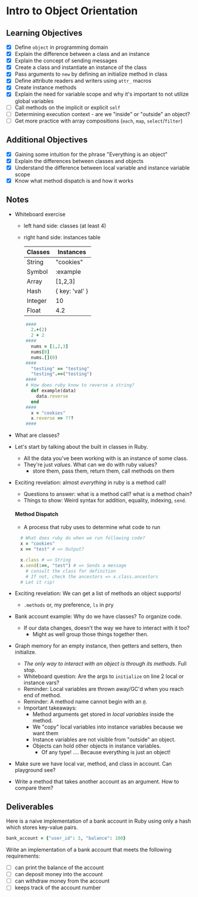 # Intro to Object Orientation

## Learning Objectives

- [x] Define `object` in programming domain
- [x] Explain the difference between a class and an instance
- [x] Explain the concept of sending messages
- [x] Create a class and instantiate an instance of the class
- [x] Pass arguments to `new` by defining an initialize method in class
- [x] Define attribute readers and writers using `attr_` macros
- [x] Create instance methods
- [x] Explain the need for variable scope and why it's important to not utilize global variables
- [ ] Call methods on the implicit or explicit `self`
- [ ] Determining execution context - are we "inside" or "outside" an object?
- [ ] Get more practice with array compositions (`each`, `map`, `select`/`filter`)

## Additional Objectives
- [x] Gaining some intuition for the phrase "Everything is an object"
- [x] Explain the differences between classes and objects
- [x] Understand the difference between local variable and instance variable scope
- [x] Know what method dispatch is and how it works

## Notes
- Whiteboard exercise  
  - left hand side: classes (at least 4)
  - right hand side: instances table

      | Classes | Instances |
      | -       | -         |
      | String  | "cookies" |
      | Symbol  | :example  |
      | Array   | [1,2,3]   |
      | Hash    | { key: 'val' } |
      | Integer | 10        |
      | Float   | 4.2       |

  ```rb
      ####
        2.+(2)
        2 + 2
      ####
        nums = [1,2,3]
        nums[0]
        nums.[](0)
      ####
        "testing" == "testing"
        "testing".==("testing")
      ####
      # How does ruby know to reverse a string?
        def example(data)
          data.reverse
        end
      ####
        x = "cookies"
        x.reverse => ???
      ####
  ```

- What are classes?
- Let's start by talking about the built in classes in Ruby.
  * All the data you've been working with is an instance of some class.
  * They're just _values_. What can we do with ruby values?
    * store them, pass them, return them, call methods on them
- Exciting revelation: almost _everything_ in ruby is a method call!
  * Questions to answer: what is a method call? what is a method chain?
  * Things to show: Weird syntax for addition, equality, indexing, `send`.

  #### Method Dispatch
  - A process that ruby uses to determine what code to run

  ```rb
    # What does ruby do when we run following code?
    x = "cookies"
    x == "test" # => Output?

    x.class # => String
    x.send(:==, "test") # => Sends a message
      # consult the class for definition
      # If not, check the ancestors => x.class.ancestors
    # Let it rip!
  ```
- Exciting revelation: We can get a list of methods an object supports!
    * `.methods` or,  my preference, `ls` in pry
- Bank account example: Why do we have classes? To organize code.
  - If our data changes, doesn't the way we have to interact with it too?
    * Might as well group those things together then.
- Graph memory for an empty instance, then getters and setters, then initialize.
  * _The only way to interact with an object is through its methods_. Full stop.
  * Whiteboard question: Are the args to `initialize` on line 2 local or instance vars?
  * Reminder: Local variables are thrown away/GC'd when you reach end of method.
  * Reminder: A method name cannot begin with an `@`.
  * Important takeaways:
    * Method arguments get stored in _local variables_ inside the method.
    * We "copy" local variables into instance variables because we want them
    * Instance variables are not visible from "outside" an object.
    * Objects can hold other objects in instance variables.
      * Of any type! .... Because everything is just an object!
- Make sure we have local var, method, and class in account. Can playground see?
- Write a method that takes another account as an argument. How to compare them?

## Deliverables

Here is a naive implementation of a bank account in Ruby using only a hash which stores key-value pairs.

```ruby
bank_account = {"user_id": 3, "balance": 100}
```

Write an implementation of a bank account that meets the following requirements:

- [ ] can print the balance of the account
- [ ] can deposit money into the account
- [ ] can withdraw money from the account
- [ ] keeps track of the account number
